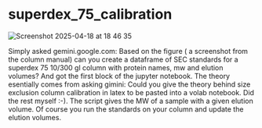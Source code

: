 # superdex_75_calibration
![Screenshot 2025-04-18 at 18 46 35](https://github.com/user-attachments/assets/6310642c-fc02-4b87-81fe-5412ad5c1379)

Simply asked gemini.google.com: Based on the figure ( a screenshot from the column manual) can you create a dataframe of SEC standards for a superdex 75 10/300 gl column with protein names, mw and elution volumes? And got the first block of the jupyter notebook. The theory esentially comes from asking gimini: Could you give the theory behind size exclusion column calibration in latex to be pasted into a volab notebook. Did the rest myself :-). The script gives the MW of a sample with a given elution volume. Of course you run the standards on your column and update the elution volumes.
